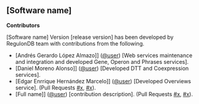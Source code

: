 ## [Software name]

__Contributors__ 

[Software name] Version [release version] has been developed by RegulonDB team with contributions from the following.

- [Andrés Gerardo López Almazo]] ([@user](@andresloal)) [Web services maintenance and integration and developed Gene, Operon and Phrases services].
- [Daniel Moreno Alonso]] ([@user](@danielMorenoAlonso)) [Developed DTT and Coexpression services].
- [Edgar Enrrique Hernández Marcelo]] ([@user](@EedgarHM)) [Developed Overviews service]. (Pull Requests [#x](), [#x]()).
- [Full name]] ([@user]()) [contribution description]. (Pull Requests [#x](), [#x]()).



